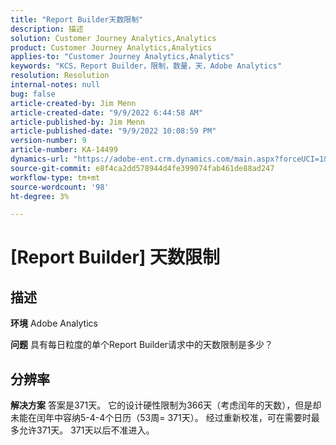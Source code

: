 ```yaml
---
title: "Report Builder天数限制"
description: 描述
solution: Customer Journey Analytics,Analytics
product: Customer Journey Analytics,Analytics
applies-to: "Customer Journey Analytics,Analytics"
keywords: "KCS，Report Builder，限制，数量，天，Adobe Analytics"
resolution: Resolution
internal-notes: null
bug: false
article-created-by: Jim Menn
article-created-date: "9/9/2022 6:44:58 AM"
article-published-by: Jim Menn
article-published-date: "9/9/2022 10:08:59 PM"
version-number: 9
article-number: KA-14499
dynamics-url: "https://adobe-ent.crm.dynamics.com/main.aspx?forceUCI=1&pagetype=entityrecord&etn=knowledgearticle&id=fcd64fe9-0a30-ed11-9db1-0022480866ad"
source-git-commit: e8f4ca2dd578944d4fe399074fab461de88ad247
workflow-type: tm+mt
source-wordcount: '98'
ht-degree: 3%

---
```


# [Report Builder] 天数限制

## 描述


<b>环境</b>
Adobe Analytics

<b>问题</b>
具有每日粒度的单个Report Builder请求中的天数限制是多少？


## 分辨率


<b>解决方案</b>
答案是371天。
它的设计硬性限制为366天（考虑闰年的天数），但是却未能在闰年中容纳5-4-4个日历（53周= 371天）。
经过重新校准，可在需要时最多允许371天。
371天以后不准进入。
